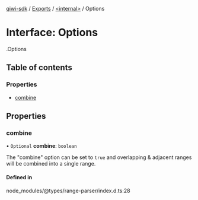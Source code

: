 [qiwi-sdk](../README.md) / [Exports](../modules.md) / [<internal\>](../modules/internal_.md) / Options

# Interface: Options

[<internal>](../modules/internal_.md).Options

## Table of contents

### Properties

- [combine](internal_.Options.md#combine)

## Properties

### combine

• `Optional` **combine**: `boolean`

The "combine" option can be set to `true` and overlapping & adjacent ranges
will be combined into a single range.

#### Defined in

node_modules/@types/range-parser/index.d.ts:28

